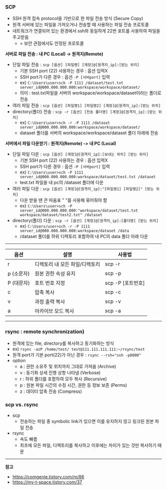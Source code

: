 ### SCP

- SSH 원격 접속 protocol을 기반으로 한 파일 전송 방식 (Secure Copy)
- 원격 서버에 있는 파일을 가져오거나 전송할 때 사용하는 파일 전송 프로토콜
- 네트워크가 연결되어 있는 환경에서 ssh와 동일하게 22번 포트를 사용하여 파일을 주고받음
  - = 보안 관점에서도 안정된 프로토콜

<b>서버로 파일 전송 : 내 PC (Local) -> 원격지(Remote)</b>
- 단일 파일 전송 : `scp [옵션] [파일명] [계정]@[원격지_ip]:[받는 위치]`
  - 기본 SSH port (22) 사용하는 경우 : 옵션 입력X
  - SSH port가 다른 경우 : 옵션 `-P [서버port]` 입력
  - ex) `C:\Users\user>sch -P 1111 /dataset/test.txt server_id@000.000.000.000:workspace/workspace/dataset/`
  - 의미 : test.txt파일을 서버의 workspace/workspace/dataset이라는 폴더로 전송
- 여러 파일 전송 : `scp [옵션] [파일명1] [파일명2] [계정]@[원격지_ip]:[받는 위치]`
- directory(폴더) 전송 : `scp -r [옵션] [전송 폴더명] [계정]@[원격지_ip]:[받는 위치]`
  - ex) `C:\Users\user>sch -r -P 1111 /dataset server_id@000.000.000.000:workspace/workspace/dataset/`
  - dataset 폴더를 서버의 workspace/workspace/dataset 폴더 아래에 전송

<b>서버에서 파일 다운받기 : 원격지(Remote) -> 내 PC (Local)</b>
- 단일 파일 다운 : `scp [옵션] [계정]@[원격지_ip]:[보내는 위치] [받는 위치]`
  - 기본 SSH port (22) 사용하는 경우 : 옵션 입력X
  - SSH port가 다른 경우 : 옵션 `-P [서버port]` 입력
  - ex) `C:\Users\user>sch -P 1111 server_id@000.000.000.000:workspace/dataset/test.txt /dataset`
  - test.txt 파일을 내 pc의 /dataset 폴더에 다운
- 여러 파일 다운 : `scp [옵션] [계정]@[원격지_ip]:"[파일명1] [파일명2]" [받는 위치]`
  - 다운 받을 땐 큰 따옴표 " "를 사용해 묶어줘야 함
  - ex) `C:\Users\user>sch -P server_id@000.000.000.000:"workspace/dataset/test.txt workspace/dataset/test2.txt" /dataset`
- directory(폴더) 다운 : `scp -r [옵션] [계정]@[원격지_ip]:[폴더명] [받는 위치]`
  - ex) `C:\Users/user>sch -r -P 1111 server_id@000.000.000.000:workspace/dataset /data`
  - /dataset 폴더를 하위 디렉토리 포함하여 내 PC의 data 폴더 아래 다운

---

옵션 | 설명 | 사용법
---|------|---
r	| 디렉토리 내 모든 파일/디렉토리 | scp -r
p (소문자) | 원본 권한 속성 유지 | scp -p
P (대문자)	| 포트 번호 지정 | scp -P [포트번호]
c	| 압축 복사 | scp -c
v | 과정 출력 복사 | scp -v
a |	아카이브 모드 복사 | scp -a

---

### rsync : remote synchronization)
- 원격에 있는 file, directory를 복사하고 동기화하는 방식
- ex) `rsync -azP /home/test/ test@111.111.111.111:~/rsync/test`
- 원격 port가 기본 port(22)가 아닌 경우 : `rsync --rsh="ssh -p8000"`
- option
  - a : 권한 소유주 및 위치까지 그대로 가져옴 (Archive)
  - v : 동기화 상세 진행 상항 나타냄 (Verbose)
  - r : 하위 폴더를 포함하여 모두 복사 (Recursive)
  - p : 원본 파일 시간의 수정 시간, 권한 등 정보 보존 (Perms)
  - z : 데이터 압축 전송 (Compress)

### scp vs. rsync
- scp
  - 전송하는 파일 중 symbolic link가 있으면 이를 유지하지 않고 링크된 원본 파일 전송
- rsync
  - 속도 빠름
  - 최초에 모든 파일, 디렉토리를 복사하고 이후에는 차이가 있는 것만 복사하기 때문

---

<b>참고</b>
- https://comgenie.tistory.com/m/86
- https://my-t-space.tistory.com/37
